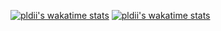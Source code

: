 [![pldii's wakatime stats](https://github-readme-stats.vercel.app/api/wakatime?username=pldii&show_icons=true&theme=onedark)](https://github.com/anuraghazra/github-readme-stats)
[![pldii's wakatime stats](https://github-readme-stats.vercel.app/api/wakatime?username=pldii&theme=onedark&langs_count=10)](https://github.com/anuraghazra/github-readme-stats)
